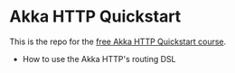 # Akka HTTP Quickstart

This is the repo for the [free Akka HTTP Quickstart course](https://medium.freecodecamp.org/how-you-can-build-a-hello-world-api-with-scala-and-akka-http-55e2ff67d70d).

- How to use the Akka HTTP's routing DSL